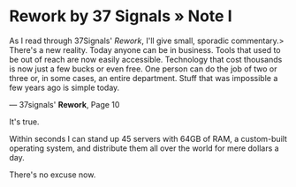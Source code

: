 # Rework by 37 Signals » Note I

  As I read through 37Signals' *Rework*, I'll give small, sporadic commentary.\> There's a new reality. Today anyone can be in business. Tools that used to be out of reach are now easily accessible. Technology that cost thousands is now just a few bucks or even free. One person can do the job of two or three or, in some cases, an entire department. Stuff that was impossible a few years ago is simple today. 

 — 37signals' **Rework**, Page 10

 It's true.

 Within seconds I can stand up 45 servers with 64GB of RAM, a custom\-built operating system, and distribute them all over the world for mere dollars a day. 

 There's no excuse now.

  